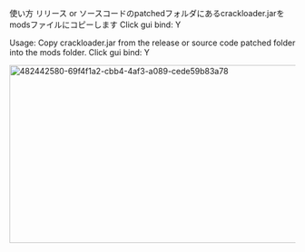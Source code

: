 使い方 リリース or ソースコードのpatchedフォルダにあるcrackloader.jarをmodsファイルにコピーします
Click gui bind: Y

Usage: Copy crackloader.jar from the release or source code patched folder into the mods folder.
Click gui bind: Y


<img width="904" height="314" alt="482442580-69f4f1a2-cbb4-4af3-a089-cede59b83a78" src="https://github.com/user-attachments/assets/113ef265-32d4-439c-8f91-8d9531f87376" />
